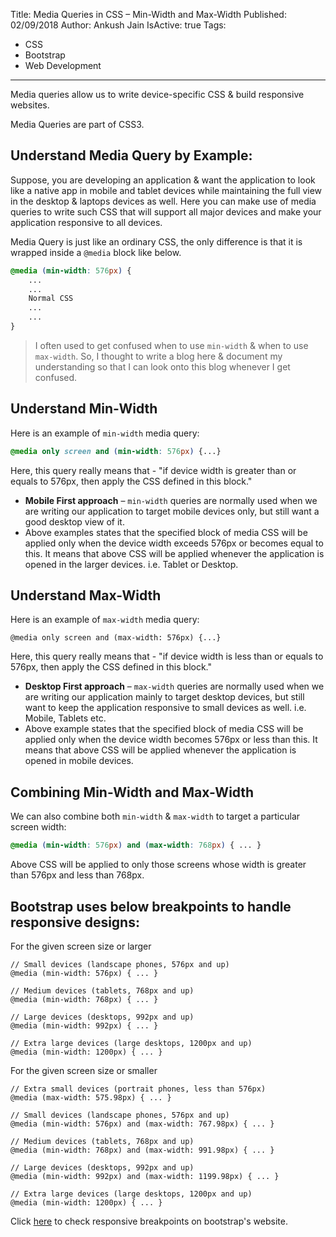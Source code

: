 Title: Media Queries in CSS – Min-Width and Max-Width
Published: 02/09/2018
Author: Ankush Jain
IsActive: true
Tags:
  - CSS
  - Bootstrap
  - Web Development
---
Media queries allow us to write device-specific CSS & build responsive websites. 

Media Queries are part of CSS3.

## Understand Media Query by Example:
Suppose, you are developing an application & want the application to look like a native app in mobile and tablet devices while maintaining the full view in the desktop & laptops devices as well. Here you can make use of media queries to write such CSS that will support all major devices and make your application responsive to all devices.

Media Query is just like an ordinary CSS, the only difference is that it is wrapped inside a `@media` block like below.

```css
@media (min-width: 576px) { 
	...
	... 
	Normal CSS
	...
	...
}
```

> I often used to get confused when to use `min-width` & when to use `max-width`. So, I thought to write a blog here & document my understanding so that I can look onto this blog whenever I get confused.

## Understand Min-Width
Here is an example of `min-width` media query:

```css
@media only screen and (min-width: 576px) {...}
```

Here, this query really means that - "if device width is greater than or equals to 576px, then apply the CSS defined in this block."

- **Mobile First approach** – `min-width` queries are normally used when we are writing our application to target mobile devices only, but still want a good desktop view of it.
- Above examples states that the specified block of media CSS will be applied only when the device width exceeds 576px or becomes equal to this. It means that above CSS will be applied whenever the application is opened in the larger devices. i.e. Tablet or Desktop.

## Understand Max-Width
Here is an example of `max-width` media query:

```csss
@media only screen and (max-width: 576px) {...}
```
Here, this query really means that - "if device width is less than or equals to 576px, then apply the CSS defined in this block."

- **Desktop First approach** – `max-width` queries are normally used when we are writing our application mainly to target desktop devices, but still want to keep the application responsive to small devices as well. i.e. Mobile, Tablets etc.
- Above example states that the specified block of media CSS will be applied only when the device width becomes 576px or less than this. It means that above CSS will be applied whenever the application is opened in mobile devices.

## Combining Min-Width and Max-Width
We can also combine both `min-width` & `max-width` to target a particular screen width:

```css
@media (min-width: 576px) and (max-width: 768px) { ... }
```

Above CSS will be applied to only those screens whose width is greater than 576px and less than 768px.

## Bootstrap uses below breakpoints to handle responsive designs:
For the given screen size or larger

```
// Small devices (landscape phones, 576px and up)
@media (min-width: 576px) { ... }

// Medium devices (tablets, 768px and up)
@media (min-width: 768px) { ... }

// Large devices (desktops, 992px and up)
@media (min-width: 992px) { ... }

// Extra large devices (large desktops, 1200px and up)
@media (min-width: 1200px) { ... }
```

For the given screen size or smaller

```
// Extra small devices (portrait phones, less than 576px)
@media (max-width: 575.98px) { ... }

// Small devices (landscape phones, 576px and up)
@media (min-width: 576px) and (max-width: 767.98px) { ... }

// Medium devices (tablets, 768px and up)
@media (min-width: 768px) and (max-width: 991.98px) { ... }

// Large devices (desktops, 992px and up)
@media (min-width: 992px) and (max-width: 1199.98px) { ... }

// Extra large devices (large desktops, 1200px and up)
@media (min-width: 1200px) { ... }
```

Click [here](https://getbootstrap.com/docs/4.1/layout/overview/#responsive-breakpoints) to check responsive breakpoints on bootstrap's website. 

                